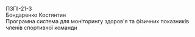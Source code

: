 ПЗПІ-21-3<br />
Бондаренко Костянтин<br />
Програмна система для моніторингу здоров'я та фізичних показників членів спортивної команди
